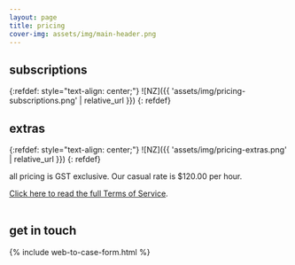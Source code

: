 ```yaml
---
layout: page
title: pricing
cover-img: assets/img/main-header.png 
---
```


## subscriptions

{:refdef: style="text-align: center;"}
![NZ]({{ 'assets/img/pricing-subscriptions.png' | relative_url }})
{: refdef}


## extras

{:refdef: style="text-align: center;"}
![NZ]({{ 'assets/img/pricing-extras.png' | relative_url }})
{: refdef}



all pricing is GST exclusive.
Our casual rate is $120.00 per hour. 

[Click here to read the full Terms of Service](/termsofservice/).
<br/>
<br/>

## get in touch

{% include web-to-case-form.html %}
<br/>
